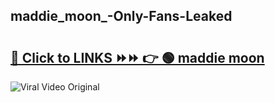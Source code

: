 
 ## maddie_moon_-Only-Fans-Leaked

# <h2><a href="https://clipsfans.com/maddie_moon_&ref=git">🔗 Click to LINKS ⏩⏩ 👉 🟢 maddie moon  </a></h2>

<a href="https://clipsfans.com/maddie_moon_&ref=git" rel="nofollow" data-target="animated-image.originalLink"><img src="https://i.ibb.co.com/xMMVF88/686577567.gif" alt="Viral Video Original" style="max-width: 100%; display: inline-block;" data-target="animated-image.originalImage"></a>
